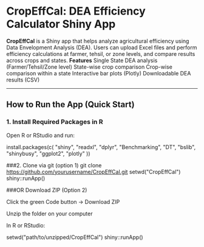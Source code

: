 # CropEffCal: DEA Efficiency Calculator Shiny App

**CropEffCal** is a Shiny app that helps analyze agricultural efficiency using Data Envelopment Analysis (DEA). Users can upload Excel files and perform efficiency calculations at farmer, tehsil, or zone levels, and compare results across crops and states.
**Features**
Single State DEA analysis (Farmer/Tehsil/Zone level)
State-wise crop comparison
Crop-wise comparison within a state
Interactive bar plots (Plotly)
Downloadable DEA results (CSV)

---

## How to Run the App (Quick Start)

### 1. Install Required Packages in R

Open R or RStudio and run:

install.packages(c(
  "shiny", "readxl", "dplyr", "Benchmarking", 
  "DT", "bslib", "shinybusy", "ggplot2", "plotly"
))

###2. Clone via git (option 1)
git clone https://github.com/yourusername/CropEffCal.git
setwd("CropEffCal")
shiny::runApp()

###OR Download ZIP (Option 2)

Click the green Code button → Download ZIP

Unzip the folder on your computer

In R or RStudio:

setwd("path/to/unzipped/CropEffCal")
shiny::runApp()


